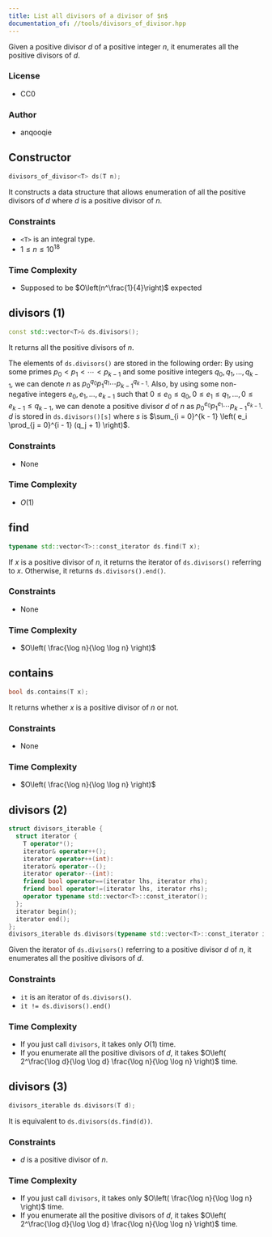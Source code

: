 ```yaml
---
title: List all divisors of a divisor of $n$
documentation_of: //tools/divisors_of_divisor.hpp
---
```


Given a positive divisor $d$ of a positive integer $n$, it enumerates all the positive divisors of $d$.

### License
- CC0

### Author
- anqooqie

## Constructor
```cpp
divisors_of_divisor<T> ds(T n);
```

It constructs a data structure that allows enumeration of all the positive divisors of $d$ where $d$ is a positive divisor of $n$.

### Constraints
- `<T>` is an integral type.
- $1 \leq n \leq 10^{18}$

### Time Complexity
- Supposed to be $O\left(n^\frac{1}{4}\right)$ expected

## divisors (1)
```cpp
const std::vector<T>& ds.divisors();
```

It returns all the positive divisors of $n$.

The elements of `ds.divisors()` are stored in the following order:
By using some primes $p_0 < p_1 < \cdots < p_{k - 1}$ and some positive integers $q_0, q_1, \ldots, q_{k - 1}$, we can denote $n$ as $p_0^{q_0} p_1^{q_1} \cdots p_{k - 1}^{q_{k - 1}}$.
Also, by using some non-negative integers $e_0, e_1, \ldots, e_{k - 1}$ such that $0 \leq e_0 \leq q_0, 0 \leq e_1 \leq q_1, \ldots, 0 \leq e_{k - 1} \leq q_{k - 1}$, we can denote a positive divisor $d$ of $n$ as $p_0^{e_0} p_1^{e_1} \cdots p_{k - 1}^{e_{k - 1}}$.
$d$ is stored in `ds.divisors()[s]` where $s$ is $\sum_{i = 0}^{k - 1} \left( e_i \prod_{j = 0}^{i - 1} (q_j + 1) \right)$.

### Constraints
- None

### Time Complexity
- $O(1)$

## find
```cpp
typename std::vector<T>::const_iterator ds.find(T x);
```

If $x$ is a positive divisor of $n$, it returns the iterator of `ds.divisors()` referring to $x$.
Otherwise, it returns `ds.divisors().end()`.

### Constraints
- None

### Time Complexity
- $O\left( \frac{\log n}{\log \log n} \right)$

## contains
```cpp
bool ds.contains(T x);
```

It returns whether $x$ is a positive divisor of $n$ or not.

### Constraints
- None

### Time Complexity
- $O\left( \frac{\log n}{\log \log n} \right)$

## divisors (2)
```cpp
struct divisors_iterable {
  struct iterator {
    T operator*();
    iterator& operator++();
    iterator operator++(int):
    iterator& operator--();
    iterator operator--(int):
    friend bool operator==(iterator lhs, iterator rhs);
    friend bool operator!=(iterator lhs, iterator rhs);
    operator typename std::vector<T>::const_iterator();
  };
  iterator begin();
  iterator end();
};
divisors_iterable ds.divisors(typename std::vector<T>::const_iterator it);
```

Given the iterator of `ds.divisors()` referring to a positive divisor $d$ of $n$, it enumerates all the positive divisors of $d$.

### Constraints
- `it` is an iterator of `ds.divisors()`.
- `it != ds.divisors().end()`

### Time Complexity
- If you just call `divisors`, it takes only $O(1)$ time.
- If you enumerate all the positive divisors of $d$, it takes $O\left( 2^\frac{\log d}{\log \log d} \frac{\log n}{\log \log n} \right)$ time.

## divisors (3)
```cpp
divisors_iterable ds.divisors(T d);
```

It is equivalent to `ds.divisors(ds.find(d))`.

### Constraints
- $d$ is a positive divisor of $n$.

### Time Complexity
- If you just call `divisors`, it takes only $O\left( \frac{\log n}{\log \log n} \right)$ time.
- If you enumerate all the positive divisors of $d$, it takes $O\left( 2^\frac{\log d}{\log \log d} \frac{\log n}{\log \log n} \right)$ time.
